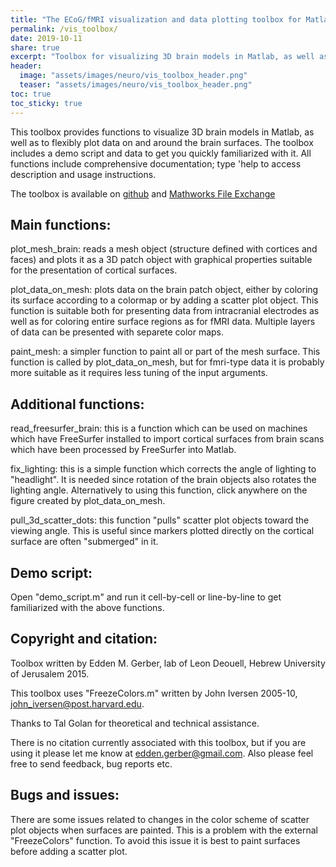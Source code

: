 ```yaml
---
title: "The ECoG/fMRI visualization and data plotting toolbox for Matlab"
permalink: /vis_toolbox/
date: 2019-10-11
share: true
excerpt: "Toolbox for visualizing 3D brain models in Matlab, as well as to flexibly plot data on and around the brain surfaces"
header:
  image: "assets/images/neuro/vis_toolbox_header.png"
  teaser: "assets/images/neuro/vis_toolbox_header.png"
toc: true
toc_sticky: true
---
```


This toolbox provides functions to visualize 3D brain models in Matlab, as well as to flexibly plot data on and around the brain surfaces. The toolbox includes a
demo script and data to get you quickly familiarized with it. All functions include comprehensive documentation; type 'help <function name> to access description and usage instructions.

The toolbox is available on [github](https://github.com/edden-gerber/ecog_fmri_visualization_matlab) and [Mathworks File Exchange](https://www.mathworks.com/matlabcentral/fileexchange/71634-anatomical-data-visualization-toolfbox-for-fmri-ecog)

## Main functions:

plot_mesh_brain: reads a mesh object (structure defined with cortices and faces) and plots it as a 3D patch object with graphical properties suitable for the presentation of cortical surfaces.

plot_data_on_mesh: plots data on the brain patch object, either by coloring its surface according to a colormap or by adding a scatter plot object. This function is suitable both for presenting data from intracranial electrodes as well as for coloring entire surface regions as for fMRI data. Multiple layers of data can be presented with separete color maps.

paint_mesh: a simpler function to paint all or part of the mesh surface. This function is called by plot_data_on_mesh, but for fmri-type data it is probably more suitable as it requires less tuning of the input arguments.


## Additional functions:

read_freesurfer_brain: this is a function which can be used on machines which have FreeSurfer installed to import cortical surfaces from brain scans which have been processed by FreeSurfer into Matlab.

fix_lighting: this is a simple function which corrects the angle of lighting to "headlight". It is needed since rotation of the brain objects also rotates the lighting angle. Alternatively to using this function, click anywhere on the figure created by plot_data_on_mesh.

pull_3d_scatter_dots: this function "pulls" scatter plot objects toward the viewing angle. This is useful since markers plotted directly on the cortical surface are often "submerged" in it.


## Demo script:

Open "demo_script.m" and run it cell-by-cell or line-by-line to get familiarized with the above functions.


## Copyright and citation:

Toolbox written by Edden M. Gerber, lab of Leon Deouell, Hebrew University of Jerusalem 2015.

This toolbox uses "FreezeColors.m" written by John Iversen 2005-10, john_iversen@post.harvard.edu.

Thanks to Tal Golan for theoretical and technical assistance.


There is no citation currently associated with this toolbox, but if you are using it please let me know at edden.gerber@gmail.com. Also please feel free to send feedback, bug reports etc.


## Bugs and issues:
There are some issues related to changes in the color scheme of scatter plot objects when surfaces are painted. This is a problem with the external "FreezeColors" function. To avoid this issue it is best to paint surfaces before adding a scatter plot.
